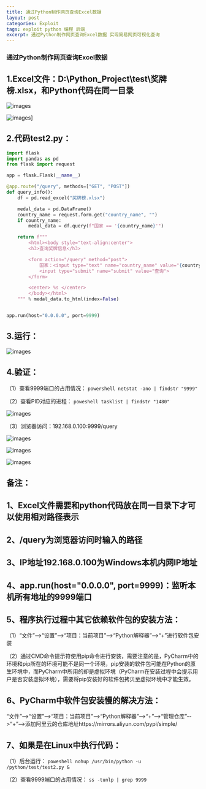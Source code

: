 ```yaml
---
title: 通过Python制作网页查询Excel数据
layout: post
categories: Exploit
tags: exploit python 编程 后端
excerpt: 通过Python制作网页查询Excel数据 实现简易网页可视化查询
---
```




###  通过Python制作网页查询Excel数据

## 1.Excel文件：D:\Python_Project\test\奖牌榜.xlsx，和Python代码在同一目录

![images](https://img2020.cnblogs.com/blog/1837851/202201/1837851-20220108230252678-173634989.png)

![images](https://img2020.cnblogs.com/blog/1837851/202201/1837851-20220108230317990-1607828126.png)]


## 2.代码test2.py：

```python
import flask
import pandas as pd
from flask import request

app = flask.Flask(__name__)

@app.route("/query", methods=["GET", "POST"])
def query_info():
    df = pd.read_excel("奖牌榜.xlsx")

    medal_data = pd.DataFrame()
    country_name = request.form.get("country_name", "")
    if country_name:
        medal_data = df.query(f"国家 == '{country_name}'")

    return f"""
        <html><body style="text-align:center">
        <h3>查询奖牌信息</h3>

        <form action="/query" method="post">
            国家：<input type="text" name="country_name" value="{country_name}">
            <input type="submit" name="submit" value="查询">
        </form>

        <center> %s </center>
        </body></html>
    """ % medal_data.to_html(index=False)


app.run(host="0.0.0.0", port=9999)
``` 
 

## 3.运行：

![images](https://img2020.cnblogs.com/blog/1837851/202201/1837851-20220108230337990-1292105602.png)

## 4.验证：

（1）查看9999端口的占用情况：
    ```powershell
    netstat -ano | findstr "9999"
    ```
    
（2）查看PID对应的进程：
    ```poweshell
    tasklist | findstr "1480"
    ```
    
![images](https://img2020.cnblogs.com/blog/1837851/202201/1837851-20220108230348502-1066586872.png)


（3）浏览器访问：192.168.0.100:9999/query

![images](https://img2020.cnblogs.com/blog/1837851/202201/1837851-20220108230403509-1223871112.png)


![images](https://img2020.cnblogs.com/blog/1837851/202201/1837851-20220108230410500-256908978.png)

 
![images](https://img2020.cnblogs.com/blog/1837851/202201/1837851-20220108230416238-1249719073.png)
 

##  备注：

## 1、Excel文件需要和python代码放在同一目录下才可以使用相对路径表示

## 2、/query为浏览器访问时输入的路径

## 3、IP地址192.168.0.100为Windows本机内网IP地址

## 4、app.run(host="0.0.0.0", port=9999)：监听本机所有地址的9999端口

## 5、程序执行过程中其它依赖软件包的安装方法：

（1）“文件”-->“设置”-->“项目：当前项目”-->“Python解释器”-->“+”进行软件包安装

（2）通过CMD命令提示符使用pip命令进行安装，需要注意的是，PyCharm中的环境和pip所在的环境可能不是同一个环境，pip安装的软件包可能在Python的原生环境中，而PyCharm中所用的却是虚拟环境（PyCharm在安装过程中会提示用户是否安装虚拟环境），需要将pip安装好的软件包拷贝至虚拟环境中才能生效。

## 6、PyCharm中软件包安装慢的解决方法：

“文件”-->“设置”-->“项目：当前项目”-->“Python解释器”-->“+”-->“管理仓库”-->“+”-->添加阿里云的仓库地址https://mirrors.aliyun.com/pypi/simple/

## 7、如果是在Linux中执行代码：

（1）后台运行：
    ```poweshell
    nohup /usr/bin/python -u /python/test/test2.py &
    ```
    
（2）查看9999端口的占用情况： 
    ```
    ss -tunlp | grep 9999
    ```
